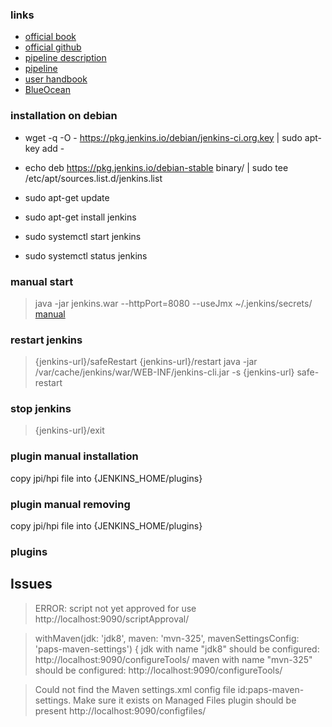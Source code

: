 ### links 
* [official book](https://jenkins.io/doc/book/pipeline/syntax/)
* [official github](https://github.com/jenkinsci)
* [pipeline description](https://jenkins.io/doc/book/pipeline/syntax/)
* [pipeline](https://jenkins.io/solutions/pipeline/)
* [user handbook](https://jenkins.io/user-handbook.pdf)
* [BlueOcean](https://jenkins.io/doc/book/blueocean/)

### installation on debian
* wget -q -O - https://pkg.jenkins.io/debian/jenkins-ci.org.key | sudo apt-key add -
* echo deb https://pkg.jenkins.io/debian-stable binary/ | sudo tee /etc/apt/sources.list.d/jenkins.list
* sudo apt-get update
* sudo apt-get install jenkins

* sudo systemctl start jenkins
* sudo systemctl status jenkins

### manual start
> java -jar jenkins.war --httpPort=8080 --useJmx 
> ~/.jenkins/secrets/
> [manual](https://wiki.jenkins.io/display/JENKINS/Starting+and+Accessing+Jenkins)

### restart jenkins
> {jenkins-url}/safeRestart
> {jenkins-url}/restart
> java -jar /var/cache/jenkins/war/WEB-INF/jenkins-cli.jar -s {jenkins-url} safe-restart 

### stop jenkins
> {jenkins-url}/exit

### plugin manual installation
copy jpi/hpi file into {JENKINS_HOME/plugins}

### plugin manual removing
copy jpi/hpi file into {JENKINS_HOME/plugins}

### plugins

## Issues
> ERROR: script not yet approved for use
http://localhost:9090/scriptApproval/

> withMaven(jdk: 'jdk8', maven: 'mvn-325', mavenSettingsConfig: 'paps-maven-settings') {
jdk with name "jdk8" should be configured: http://localhost:9090/configureTools/
maven with name "mvn-325" should be configured: http://localhost:9090/configureTools/

>Could not find the Maven settings.xml config file id:paps-maven-settings. Make sure it exists on Managed Files
plugin should be present
http://localhost:9090/configfiles/
